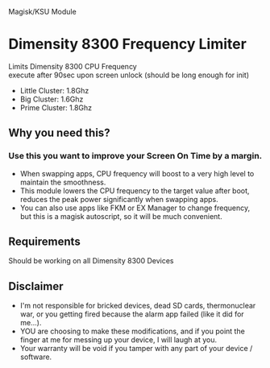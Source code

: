 Magisk/KSU Module

# Dimensity 8300 Frequency Limiter
Limits Dimensity 8300 CPU Frequency\
execute after 90sec upon screen unlock (should be long enough for init)
- Little Cluster: 1.8Ghz
- Big Cluster: 1.6Ghz
- Prime Cluster: 1.8Ghz

## Why you need this?
### Use this you want to improve your Screen On Time by a margin.

- When swapping apps, CPU frequency will boost to a very high level to maintain the smoothness.
- This module lowers the CPU frequency to the target value after boot, reduces the peak power significantly when swapping apps.
- You can also use apps like FKM or EX Manager to change frequency, but this is a magisk autoscript, so it will be much convenient.

## Requirements
Should be working on all Dimensity 8300 Devices

## Disclaimer
* I'm not responsible for bricked devices, dead SD cards, thermonuclear war, or you getting fired because the alarm app failed (like it did for me...).
* YOU are choosing to make these modifications, and if you point the finger at me for messing up your device, I will laugh at you.
* Your warranty will be void if you tamper with any part of your device / software.
